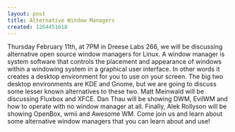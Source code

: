 ```yaml
---
layout: post
title: Alternative Window Managers
created: 1264451618
---
```

Thursday February 11th, at 7PM in Dreese Labs 266, we will be discussing alternative open source window managers for Linux. A window manager is system software that controls the placement and appearance of windows within a windowing system in a graphical user interface. In other words it creates a desktop environment for you to use on your screen. The big two desktop environments are KDE and Gnome, but we are going to discuss some lesser known alternatives to these two. Matt Meinwald will be discussing Fluxbox and XFCE. Dan Thau will be showing DWM, EvilWM and how to operate with no window manager at all. Finally, Alek Rollyson will be showing OpenBox, wmii and Awesome WM. Come join us and learn about some alternative window managers that you can learn about and use!

